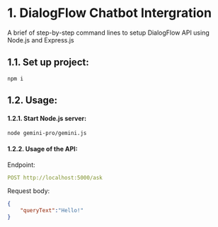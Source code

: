 # 1. DialogFlow Chatbot Intergration

A brief of step-by-step command lines to setup DialogFlow API using Node.js and Express.js
## 1.1. Set up project:
```console
npm i
```
## 1.2. Usage:
#### 1.2.1. Start Node.js server:
```console
node gemini-pro/gemini.js
```
#### 1.2.2. Usage of the API:
Endpoint:
```yaml
POST http://localhost:5000/ask
```
Request body:
```json
{
    "queryText":"Hello!"
}
```
